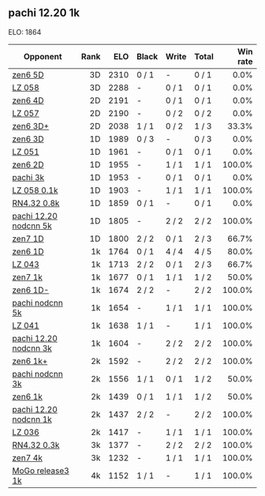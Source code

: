 ## pachi 12.20 1k ##

ELO: 1864

Opponent | Rank | ELO | Black | Write | Total | Win rate
---------|-----:|----:|-------|-------|-------|-------:
[zen6 5D](zen6%205D.md) | 3D | 2310 | 0 / 1 | - | 0 / 1 | 0.0%
[LZ 058](LZ%20058.md) | 3D | 2288 | - | 0 / 1 | 0 / 1 | 0.0%
[zen6 4D](zen6%204D.md) | 2D | 2191 | - | 0 / 1 | 0 / 1 | 0.0%
[LZ 057](LZ%20057.md) | 2D | 2190 | - | 0 / 2 | 0 / 2 | 0.0%
[zen6 3D+](zen6%203D+.md) | 2D | 2038 | 1 / 1 | 0 / 2 | 1 / 3 | 33.3%
[zen6 3D](zen6%203D.md) | 1D | 1989 | 0 / 3 | - | 0 / 3 | 0.0%
[LZ 051](LZ%20051.md) | 1D | 1961 | - | 0 / 1 | 0 / 1 | 0.0%
[zen6 2D](zen6%202D.md) | 1D | 1955 | - | 1 / 1 | 1 / 1 | 100.0%
[pachi 3k](pachi%203k.md) | 1D | 1953 | - | 0 / 1 | 0 / 1 | 0.0%
[LZ 058 0.1k](LZ%20058%200.1k.md) | 1D | 1903 | - | 1 / 1 | 1 / 1 | 100.0%
[RN4.32 0.8k](RN4.32%200.8k.md) | 1D | 1859 | 0 / 1 | - | 0 / 1 | 0.0%
[pachi 12.20 nodcnn 5k](pachi%2012.20%20nodcnn%205k.md) | 1D | 1805 | - | 2 / 2 | 2 / 2 | 100.0%
[zen7 1D](zen7%201D.md) | 1D | 1800 | 2 / 2 | 0 / 1 | 2 / 3 | 66.7%
[zen6 1D](zen6%201D.md) | 1k | 1764 | 0 / 1 | 4 / 4 | 4 / 5 | 80.0%
[LZ 043](LZ%20043.md) | 1k | 1713 | 2 / 2 | 0 / 1 | 2 / 3 | 66.7%
[zen7 1k](zen7%201k.md) | 1k | 1677 | 0 / 1 | 1 / 1 | 1 / 2 | 50.0%
[zen6 1D-](zen6%201D-.md) | 1k | 1674 | 2 / 2 | - | 2 / 2 | 100.0%
[pachi nodcnn 5k](pachi%20nodcnn%205k.md) | 1k | 1654 | - | 1 / 1 | 1 / 1 | 100.0%
[LZ 041](LZ%20041.md) | 1k | 1638 | 1 / 1 | - | 1 / 1 | 100.0%
[pachi 12.20 nodcnn 3k](pachi%2012.20%20nodcnn%203k.md) | 1k | 1604 | - | 2 / 2 | 2 / 2 | 100.0%
[zen6 1k+](zen6%201k+.md) | 2k | 1592 | - | 2 / 2 | 2 / 2 | 100.0%
[pachi nodcnn 3k](pachi%20nodcnn%203k.md) | 2k | 1556 | 1 / 1 | 0 / 1 | 1 / 2 | 50.0%
[zen6 1k](zen6%201k.md) | 2k | 1439 | 0 / 1 | 1 / 1 | 1 / 2 | 50.0%
[pachi 12.20 nodcnn 1k](pachi%2012.20%20nodcnn%201k.md) | 2k | 1437 | 2 / 2 | - | 2 / 2 | 100.0%
[LZ 036](LZ%20036.md) | 2k | 1417 | - | 1 / 1 | 1 / 1 | 100.0%
[RN4.32 0.3k](RN4.32%200.3k.md) | 3k | 1377 | - | 2 / 2 | 2 / 2 | 100.0%
[zen7 4k](zen7%204k.md) | 3k | 1232 | - | 1 / 1 | 1 / 1 | 100.0%
[MoGo release3 1k](MoGo%20release3%201k.md) | 4k | 1152 | 1 / 1 | - | 1 / 1 | 100.0%
